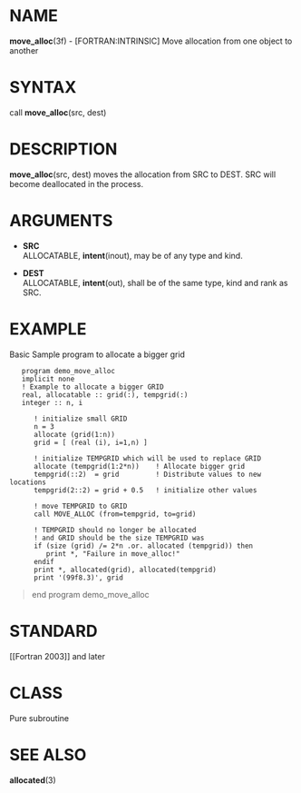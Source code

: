 # NAME

**move\_alloc**(3f) - \[FORTRAN:INTRINSIC\] Move allocation from one
object to another

# SYNTAX

call **move\_alloc**(src, dest)

# DESCRIPTION

**move\_alloc**(src, dest) moves the allocation from SRC to DEST. SRC
will become deallocated in the process.

# ARGUMENTS

  - **SRC**  
    ALLOCATABLE, **intent**(inout), may be of any type and kind.

  - **DEST**  
    ALLOCATABLE, **intent**(out), shall be of the same type, kind and
    rank as SRC.

# EXAMPLE

Basic Sample program to allocate a bigger grid

``` 
   program demo_move_alloc
   implicit none
   ! Example to allocate a bigger GRID
   real, allocatable :: grid(:), tempgrid(:)
   integer :: n, i

      ! initialize small GRID
      n = 3
      allocate (grid(1:n))
      grid = [ (real (i), i=1,n) ]

      ! initialize TEMPGRID which will be used to replace GRID
      allocate (tempgrid(1:2*n))    ! Allocate bigger grid
      tempgrid(::2)  = grid         ! Distribute values to new locations
      tempgrid(2::2) = grid + 0.5   ! initialize other values

      ! move TEMPGRID to GRID
      call MOVE_ALLOC (from=tempgrid, to=grid)

      ! TEMPGRID should no longer be allocated
      ! and GRID should be the size TEMPGRID was
      if (size (grid) /= 2*n .or. allocated (tempgrid)) then
         print *, "Failure in move_alloc!"
      endif
      print *, allocated(grid), allocated(tempgrid)
      print '(99f8.3)', grid
```

> end program demo\_move\_alloc

# STANDARD

\[\[Fortran 2003\]\] and later

# CLASS

Pure subroutine

# SEE ALSO

**allocated**(3)

